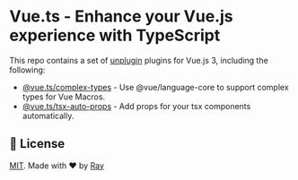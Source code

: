 # Vue.ts - Enhance your Vue.js experience with TypeScript

This repo contains a set of [unplugin](https://github.com/unjs/unplugin) plugins for Vue.js 3, including the following:

- [@vue.ts/complex-types](./packages/complex-types) - Use @vue/language-core to support complex types for Vue Macros.
- [@vue.ts/tsx-auto-props](./packages/tsx-auto-props) - Add props for your tsx components automatically.

## 📝 License

[MIT](./LICENSE). Made with ❤️ by [Ray](https://github.com/so1ve)
